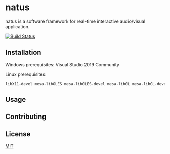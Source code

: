 # natus 

natus is a software framework for real-time interactive audio/visual application.

[![Build Status](https://travis-ci.org/aconstlink/natus.svg?branch=master)](https://travis-ci.org/aconstlink/natus)

## Installation

Windows prerequisites:
Visual Studio 2019 Community


Linux prerequisites:  
```bash
libX11-devel mesa-libGLES mesa-libGLES-devel mesa-libGL mesa-libGL-devel mesa-libEGL mesa-libEGL-devel alsa-lib alsa-lib-devel make cmake gcc gcc-c++
```

## Usage

## Contributing

## License
[MIT](https://choosealicense.com/licenses/mit/)
